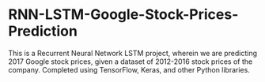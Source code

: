 # RNN-LSTM-Google-Stock-Prices-Prediction
This is a Recurrent Neural Network LSTM project, wherein we are predicting 2017 Google stock prices, given a dataset of 2012-2016 stock prices of the company. Completed using TensorFlow, Keras, and other Python libraries.
